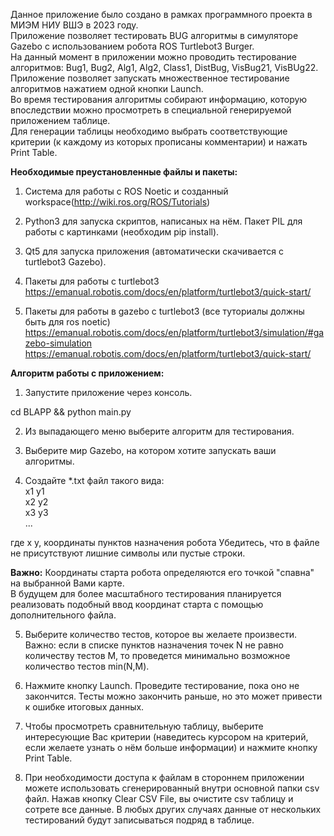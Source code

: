 Данное приложение было создано в рамках программного проекта в МИЭМ НИУ ВШЭ в 2023 году.  
Приложение позволяет тестировать BUG алгоритмы в симуляторе Gazebo с использованием робота ROS Turtlebot3 Burger.  
На данный момент в приложении можно проводить тестирование алгоритмов: Bug1, Bug2, Alg1, Alg2, Class1, DistBug, VisBug21, VisBUg22.  
Приложение позволяет запускать множественное тестирование алгоритмов нажатием одной кнопки Launch.   
Во время тестирования алгоритмы собирают информацию, которую впоследствии можно просмотреть в специальной генерируемой приложением таблице.  
Для генерации таблицы необходимо выбрать соответствующие критерии (к каждому из которых прописаны комментарии) и нажать Print Table.





**Необходимые преустановленные файлы и пакеты:**


1. Cистема для работы с ROS Noetic и созданный workspace(http://wiki.ros.org/ROS/Tutorials)

2. Python3 для запуска скриптов, написаных на нём. Пакет PIL для работы с картинками (необходим pip install).

3. Qt5 для запуска приложения (автоматически скачивается с turtlebot3 Gazebo).

4. Пакеты для работы с turtlebot3
https://emanual.robotis.com/docs/en/platform/turtlebot3/quick-start/

5. Пакеты для работы в gazebo с turtlebot3 (все туториалы должны быть для ros noetic)
https://emanual.robotis.com/docs/en/platform/turtlebot3/simulation/#gazebo-simulation
https://emanual.robotis.com/docs/en/platform/turtlebot3/quick-start/


**Алгоритм работы с приложением:**

1. Запустите приложение через консоль.

cd BLAPP &&
python main.py

2. Из выпадающего меню выберите алгоритм для тестирования.

3. Выберите мир Gazebo, на котором хотите запускать ваши алгоритмы.

4. Создайте *.txt файл такого вида:  
x1 y1  
x2 y2  
x3 y3  
...

где x y, координаты пунктов назначения робота
Убедитесь, что в файле не присутствуют лишние символы или пустые строки. 
   
**Важно:** Координаты старта робота определяются его точкой "спавна" на выбранной Вами карте.  
В будущем для более масштабного тестирования планируется реализовать подобный ввод координат старта с помощью дополнительного файла.  
  

5. Выберите количество тестов, которое вы желаете произвести. 
Важно: если в списке пунктов назначения точек N не равно количеству тестов M, то проведется минимально возможное количество тестов min(N,M).

6. Нажмите кнопку Launch. Проведите тестирование, пока оно не закончится. Тесты можно закончить раньше, но это может привести к ошибке итоговых данных.

7. Чтобы просмотреть сравнительную таблицу, выберите интересующие Вас критерии (наведитесь курсором на критерий, если желаете узнать о нём больше информации) и нажмите кнопку Print Table.

8. При необходимости доступа к файлам в стороннем приложении можете использовать сгенерированный внутри основной папки csv файл. Нажав кнопку Clear CSV File, вы очистите csv таблицу и сотрете все данные.
В любых других случаях данные от нескольких тестирований будут записываться подряд в таблице.

